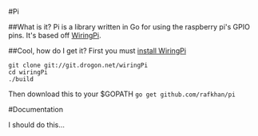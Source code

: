 #Pi

##What is it?
Pi is a library written in Go for using the raspberry pi's GPIO pins.
It's based off [WiringPi](https://github.com/WiringPi/WiringPi).

##Cool, how do I get it?
First you must [install WiringPi](http://wiringpi.com/download-and-install/)

```shell
git clone git://git.drogon.net/wiringPi
cd wiringPi
./build
```

Then download this to your $GOPATH
`go get github.com/rafkhan/pi`


#Documentation

I should do this...
